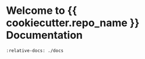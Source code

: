 # Welcome to {{ cookiecutter.repo_name }} Documentation

```{include} ../README.md
:relative-docs: ./docs